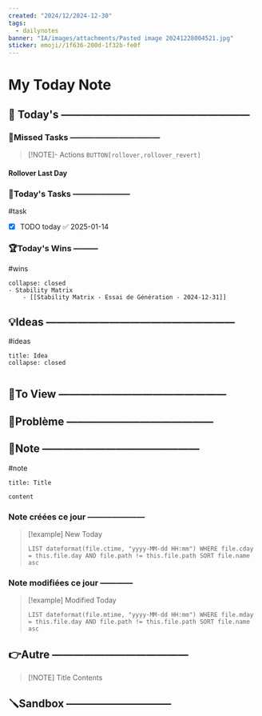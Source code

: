 ```yaml
---
created: "2024/12/2024-12-30"
tags:
  - dailynotes
banner: "IA/images/attachments/Pasted image 20241228004521.jpg"
sticker: emoji//1f636-200d-1f32b-fe0f
---
```

# My Today Note

## 📅 Today's ——————————————————

### 🥷Missed Tasks ———————————

> [!NOTE]- Actions
> `BUTTON[rollover,rollover_revert]`
> 
#### Rollover Last Day


	
### 🚀Today's Tasks ———————
#task
- [x] TODO today ✅ 2025-01-14
### 🏆Today's Wins ———
#wins

```ad-success
collapse: closed
- Stability Matrix
	- [[Stability Matrix - Essai de Génération - 2024-12-31]]
```

## 💡Ideas ——————————————————
#ideas 

```ad-attention
title: Idea
collapse: closed


```
## 👀To View ————————————————


## 🚨Problème ——————————————


## 📝Note ———————————————
#note

```ad-note
title: Title

content 
```
### Note créées ce jour ———————
> [!example] New Today
> ```dataview
> LIST dateformat(file.ctime, "yyyy-MM-dd HH:mm") WHERE file.cday = this.file.day AND file.path != this.file.path SORT file.name asc
> ```
> 
### Note modifiées ce jour ————
> [!example] Modified Today
> ```dataview 
> LIST dateformat(file.mtime, "yyyy-MM-dd HH:mm") WHERE file.mday = this.file.day AND file.path != this.file.path SORT file.name asc
> ```
> 

## 👉Autre —————————————

> [!NOTE] Title
> Contents
## 🪛Sandbox ——————————

